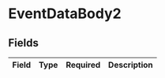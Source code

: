 # EventDataBody2


## Fields

| Field       | Type        | Required    | Description |
| ----------- | ----------- | ----------- | ----------- |